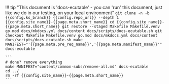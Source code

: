 <!--save-some-time-start-->
!!! tip "This document is 'docs-ecutable' - you can 'run' this document, just like we do in our testing, on your local environment"
    ```
    git clone -n -b {{config.ks_branch}} {{config.repo_url}} --depth 1 {{config.site_name}}-{{page.meta.short_name}}
    cd {{config.site_name}}-{{page.meta.short_name}}
    git restore --staged Makefile Makefile.venv go.mod docs/mkdocs.yml docs/content docs/scripts/docs-ecutable.sh
    git checkout Makefile Makefile.venv go.mod docs/mkdocs.yml docs/content docs/scripts/docs-ecutable.sh
    make MANIFEST="'{{page.meta.pre_req_name}}','{{page.meta.manifest_name}}'" docs-ecutable
    ```

    ```
    # done? remove everything
    make MANIFEST="content/common-subs/remove-all.md" docs-ecutable
    cd ../
    rm -rf {{config.site_name}}-{{page.meta.short_name}}
    ```
<!--save-some-time-end-->